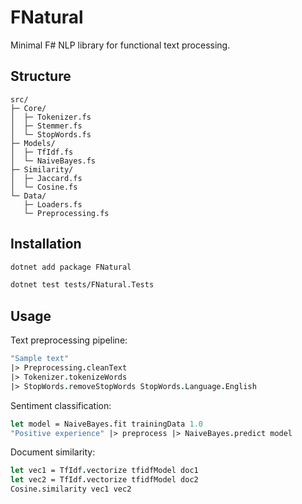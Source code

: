 # FNatural

Minimal F# NLP library for functional text processing.

## Structure

```
src/
├─ Core/
│  ├─ Tokenizer.fs
│  ├─ Stemmer.fs
│  └─ StopWords.fs
├─ Models/
│  ├─ TfIdf.fs
│  └─ NaiveBayes.fs
├─ Similarity/
│  ├─ Jaccard.fs
│  └─ Cosine.fs
└─ Data/
   ├─ Loaders.fs
   └─ Preprocessing.fs
```

## Installation

```bash
dotnet add package FNatural
```

```bash
dotnet test tests/FNatural.Tests
```

## Usage

Text preprocessing pipeline:

```fsharp
"Sample text" 
|> Preprocessing.cleanText
|> Tokenizer.tokenizeWords
|> StopWords.removeStopWords StopWords.Language.English
```

Sentiment classification:

```fsharp
let model = NaiveBayes.fit trainingData 1.0
"Positive experience" |> preprocess |> NaiveBayes.predict model
```

Document similarity:

```fsharp
let vec1 = TfIdf.vectorize tfidfModel doc1
let vec2 = TfIdf.vectorize tfidfModel doc2
Cosine.similarity vec1 vec2
```